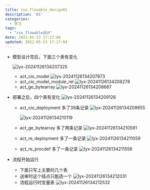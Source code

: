 ```yaml
---
title: zsx_flowable_design01
description: '01'
categories:
  - 学习
tags:
  - "zsx_flowable设计"
date: 2022-05-23 17:17:04
updated: 2022-05-23 17:17:04
---
```


- 模型设计完后，下面三个表有变化

  ![lyx-20241126134207325](images/mypost/lyx-20241126134207325.png)

  - act_cio_model
    ![lyx-20241126134207873](images/mypost/lyx-20241126134207873.png)
  - act_cio_model_module_rel
    ![lyx-20241126134208278](images/mypost/lyx-20241126134208278.png)
  - act_ge_bytearray
    ![lyx-20241126134208687](images/mypost/lyx-20241126134208687.png)

- 部署之后，四个表有变化
    ![lyx-20241126134209126](images/mypost/lyx-20241126134209126.png)

  - act_cio_deployment
    多了39条记录
    ![lyx-20241126134209655](images/mypost/lyx-20241126134209655.png)

    ![lyx-20241126134210119](images/mypost/lyx-20241126134210119.png)

  - act_ge_bytearray
    多了两条记录
    ![lyx-20241126134210591](images/mypost/lyx-20241126134210591.png)

  - act_re_deployment
    多了一条记录
    ![lyx-20241126134211059](images/mypost/lyx-20241126134211059.png)

  - act_re_procdef
    多了一条记录
    ![lyx-20241126134211556](images/mypost/lyx-20241126134211556.png)

- 流程开始运行

  - 下面只写上主要的几个表
  - 送审时这个结点只能选一个
    ![lyx-20241126134212031](images/mypost/lyx-20241126134212031.png)
  - 流程运行时变量表
    ![lyx-20241126134212532](images/mypost/lyx-20241126134212532.png)
